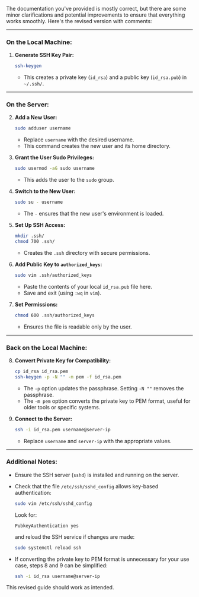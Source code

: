The documentation you've provided is mostly correct, but there are some minor clarifications and potential improvements to ensure that everything works smoothly. Here's the revised version with comments:

---

### **On the Local Machine:**
1. **Generate SSH Key Pair:**
   ```bash
   ssh-keygen
   ```
   - This creates a private key (`id_rsa`) and a public key (`id_rsa.pub`) in `~/.ssh/`.

---

### **On the Server:**
2. **Add a New User:**
   ```bash
   sudo adduser username
   ```
   - Replace `username` with the desired username.
   - This command creates the new user and its home directory.

3. **Grant the User Sudo Privileges:**
   ```bash
   sudo usermod -aG sudo username
   ```
   - This adds the user to the `sudo` group.

4. **Switch to the New User:**
   ```bash
   sudo su - username
   ```
   - The `-` ensures that the new user's environment is loaded.

5. **Set Up SSH Access:**
   ```bash
   mkdir .ssh/
   chmod 700 .ssh/
   ```
   - Creates the `.ssh` directory with secure permissions.

6. **Add Public Key to `authorized_keys`:**
   ```bash
   sudo vim .ssh/authorized_keys
   ```
   - Paste the contents of your local `id_rsa.pub` file here.
   - Save and exit (using `:wq` in `vim`).

7. **Set Permissions:**
   ```bash
   chmod 600 .ssh/authorized_keys
   ```
   - Ensures the file is readable only by the user.

---

### **Back on the Local Machine:**
8. **Convert Private Key for Compatibility:**
   ```bash
   cp id_rsa id_rsa.pem
   ssh-keygen -p -N "" -m pem -f id_rsa.pem
   ```
   - The `-p` option updates the passphrase. Setting `-N ""` removes the passphrase.
   - The `-m pem` option converts the private key to PEM format, useful for older tools or specific systems.

9. **Connect to the Server:**
   ```bash
   ssh -i id_rsa.pem username@server-ip
   ```
   - Replace `username` and `server-ip` with the appropriate values.

---

### **Additional Notes:**
- Ensure the SSH server (`sshd`) is installed and running on the server.
- Check that the file `/etc/ssh/sshd_config` allows key-based authentication:
  ```bash
  sudo vim /etc/ssh/sshd_config
  ```
  Look for:
  ```
  PubkeyAuthentication yes
  ```
  and reload the SSH service if changes are made:
  ```bash
  sudo systemctl reload ssh
  ```

- If converting the private key to PEM format is unnecessary for your use case, steps 8 and 9 can be simplified:
  ```bash
  ssh -i id_rsa username@server-ip
  ```

This revised guide should work as intended.
